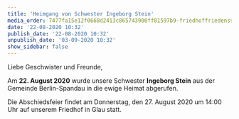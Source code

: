 ```yaml
---
title: 'Heimgang von Schwester Ingeborg Stein'
media_order: 7477fa15e12f0668d2413c865743900ff81597b9-friedhoffriedensstadtgrabsteine.jpeg
date: '22-08-2020 10:32'
publish_date: '22-08-2020 10:32'
unpublish_date: '03-09-2020 10:32'
show_sidebar: false
---
```


Liebe Geschwister und Freunde,

Am **22. August 2020** wurde unsere Schwester **Ingeborg Stein** aus der Gemeinde Berlin-Spandau
in die ewige Heimat abgerufen.

Die Abschiedsfeier findet am Donnerstag, den 27. August 2020 um 14:00 Uhr auf unserem Friedhof in Glau statt.
